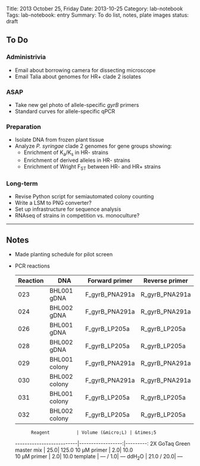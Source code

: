 Title: 2013 October 25, Friday
Date: 2013-10-25
Category: lab-notebook
Tags: lab-notebook: entry
Summary: To do list, notes, plate images
status: draft

## To Do ##

### Administrivia ###

- Email about borrowing camera for dissecting microscope
- Email Talia about genomes for HR+ clade 2 isolates

### ASAP ###

- Take new gel photo of allele-specific _gyrB_ primers
- Standard curves for allele-specific qPCR

### Preparation ###

- Isolate DNA from frozen plant tissue
- Analyze _P. syringae_ clade 2 genomes for gene groups showing:
    - Enrichment of K<sub>a</sub>/K<sub>s</sub> in HR- strains
    - Enrichment of derived alleles in HR- strains
    - Enrichment of Wright F<sub>ST</sub> between HR- and HR+ strains

### Long-term ###

- Revise Python script for semiautomated colony counting
- Write a LSM to PNG converter?
- Set up infrastructure for sequence analysis
- RNAseq of strains in competition vs. monoculture?

***

## Notes ##

- Made planting schedule for pilot screen
- PCR reactions

     Reaction |     DNA      | Forward primer | Reverse primer          
    ----------|--------------|----------------|----------------
    023       |BHL001 gDNA   |F_gyrB_PNA291a  |R_gyrB_PNA291a
    024       |BHL002 gDNA   |F_gyrB_PNA291a  |R_gyrB_PNA291a
    026       |BHL001 gDNA   |F_gyrB_LP205a   |R_gyrB_LP205a
    028       |BHL002 gDNA   |F_gyrB_LP205a   |R_gyrB_LP205a
    029       |BHL001 colony |F_gyrB_PNA291a  |R_gyrB_PNA291a
    030       |BHL002 colony |F_gyrB_PNA291a  |R_gyrB_PNA291a
    031       |BHL001 colony |F_gyrB_LP205a   |R_gyrB_LP205a
    032       |BHL002 colony |F_gyrB_LP205a   |R_gyrB_LP205a

    
            Reagent          | Volume (&micro;L) | &times;5  
   --------------------------|------------------:|---------:
   2X GoTaq Green master mix |               25.0|     125.0
   10 &micro;M primer        |                2.0|      10.0     
   10 &micro;M primer        |                2.0|      10.0
   template                  |      &mdash; / 1.0|   &mdash;
   ddH<sub>2</sub>O          |        21.0 / 20.0|   &mdash;



